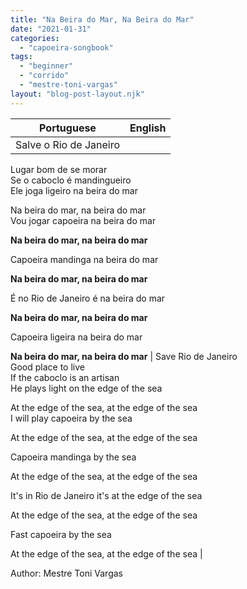 ```yaml
---
title: "Na Beira do Mar, Na Beira do Mar"
date: "2021-01-31"
categories: 
  - "capoeira-songbook"
tags: 
  - "beginner"
  - "corrido"
  - "mestre-toni-vargas"
layout: "blog-post-layout.njk"
---
```


| Portuguese | English |
| --- | --- |
| Salve o Rio de Janeiro  
Lugar bom de se morar  
Se o caboclo é mandingueiro  
Ele joga ligeiro na beira do mar  
  
Na beira do mar, na beira do mar  
Vou jogar capoeira na beira do mar  
  
**Na beira do mar, na beira do mar**  
  
Capoeira mandinga na beira do mar  
  
**Na beira do mar, na beira do mar**  
  
É no Rio de Janeiro é na beira do mar  
  
**Na beira do mar, na beira do mar**  
  
Capoeira ligeira na beira do mar  
  
**Na beira do mar, na beira do mar** | Save Rio de Janeiro  
Good place to live  
If the caboclo is an artisan  
He plays light on the edge of the sea  
  
At the edge of the sea, at the edge of the sea  
I will play capoeira by the sea  
  
At the edge of the sea, at the edge of the sea  
  
Capoeira mandinga by the sea  
  
At the edge of the sea, at the edge of the sea  
  
It's in Rio de Janeiro it's at the edge of the sea  
  
At the edge of the sea, at the edge of the sea  
  
Fast capoeira by the sea  
  
At the edge of the sea, at the edge of the sea |

<figcaption>

Author: Mestre Toni Vargas

</figcaption>
